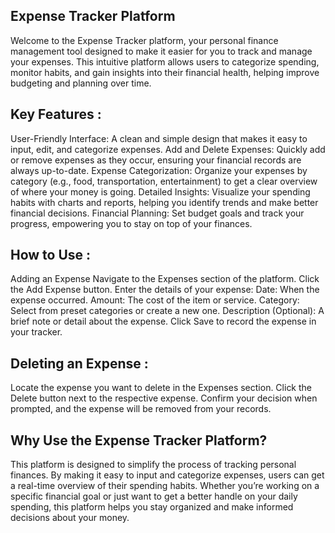 ## Expense Tracker Platform

Welcome to the Expense Tracker platform, your personal finance management tool designed to make it easier for you to track and manage your expenses. This intuitive platform allows users to categorize spending, monitor habits, and gain insights into their financial health, helping improve budgeting and planning over time.

## Key Features :

User-Friendly Interface: A clean and simple design that makes it easy to input, edit, and categorize expenses.
Add and Delete Expenses: Quickly add or remove expenses as they occur, ensuring your financial records are always up-to-date.
Expense Categorization: Organize your expenses by category (e.g., food, transportation, entertainment) to get a clear overview of where your money is going.
Detailed Insights: Visualize your spending habits with charts and reports, helping you identify trends and make better financial decisions.
Financial Planning: Set budget goals and track your progress, empowering you to stay on top of your finances.

## How to Use :

Adding an Expense
Navigate to the Expenses section of the platform.
Click the Add Expense button.
Enter the details of your expense:
Date: When the expense occurred.
Amount: The cost of the item or service.
Category: Select from preset categories or create a new one.
Description (Optional): A brief note or detail about the expense.
Click Save to record the expense in your tracker.

## Deleting an Expense :

Locate the expense you want to delete in the Expenses section.
Click the Delete button next to the respective expense.
Confirm your decision when prompted, and the expense will be removed from your records.

## Why Use the Expense Tracker Platform?

This platform is designed to simplify the process of tracking personal finances. By making it easy to input and categorize expenses, users can get a real-time overview of their spending habits. Whether you’re working on a specific financial goal or just want to get a better handle on your daily spending, this platform helps you stay organized and make informed decisions about your money.
